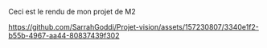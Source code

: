 Ceci est le rendu de mon projet de M2


https://github.com/SarrahGoddi/Projet-vision/assets/157230807/3340e1f2-b55b-4967-aa44-80837439f302

